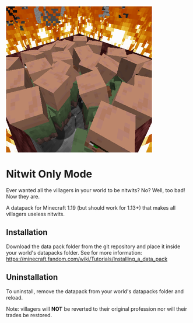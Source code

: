 ![logo](logo.png)

# Nitwit Only Mode

Ever wanted all the villagers in your world to be nitwits? No? Well, too bad!
Now they are.

A datapack for Minecraft 1.19 (but should work for 1.13+) that makes all
villagers useless nitwits.

## Installation

Download the data pack folder from the git repository and place it inside your
world's datapacks folder. See for more information:
https://minecraft.fandom.com/wiki/Tutorials/Installing_a_data_pack

## Uninstallation

To uninstall, remove the datapack from your world's datapacks folder and reload.

Note: villagers will **NOT** be reverted to their original profession nor will
their trades be restored.
